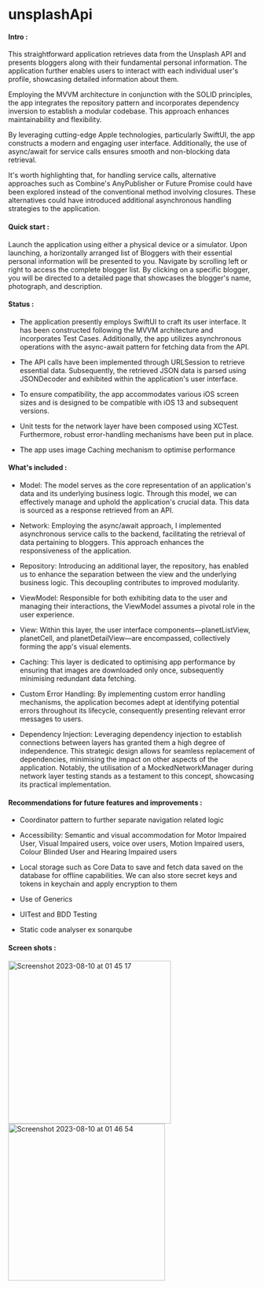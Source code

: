 # unsplashApi

#### Intro :

This straightforward application retrieves data from the Unsplash API and presents bloggers along with their fundamental personal information. The application further enables users to interact with each individual user's profile, showcasing detailed information about them.

Employing the MVVM architecture in conjunction with the SOLID principles, the app integrates the repository pattern and incorporates dependency inversion to establish a modular codebase. This approach enhances maintainability and flexibility.

By leveraging cutting-edge Apple technologies, particularly SwiftUI, the app constructs a modern and engaging user interface. Additionally, the use of async/await for service calls ensures smooth and non-blocking data retrieval.

It's worth highlighting that, for handling service calls, alternative approaches such as Combine's AnyPublisher or Future Promise could have been explored instead of the conventional method involving closures. These alternatives could have introduced additional asynchronous handling strategies to the application.

#### Quick start :

Launch the application using either a physical device or a simulator. Upon launching, a horizontally arranged list of Bloggers with their essential personal information will be presented to you. Navigate by scrolling left or right to access the complete blogger list. By clicking on a specific blogger, you will be directed to a detailed page that showcases the blogger's name, photograph, and description.

#### Status :

- The application presently employs SwiftUI to craft its user interface. It has been constructed following the MVVM architecture and incorporates Test Cases. Additionally, the app utilizes asynchronous operations with the async-await pattern for fetching data from the API.

- The API calls have been implemented through URLSession to retrieve essential data. Subsequently, the retrieved JSON data is parsed using JSONDecoder and exhibited within the application's user interface.

- To ensure compatibility, the app accommodates various iOS screen sizes and is designed to be compatible with iOS 13 and subsequent versions.

- Unit tests for the network layer have been composed using XCTest. Furthermore, robust error-handling mechanisms have been put in place.

- The app uses image Caching mechanism to optimise performance


#### What's included :

- Model: The model serves as the core representation of an application's data and its underlying business logic. Through this model, we can effectively manage and uphold the application's crucial data. This data is sourced as a response retrieved from an API.

- Network: Employing the async/await approach, I implemented asynchronous service calls to the backend, facilitating the retrieval of data pertaining to bloggers. This approach enhances the responsiveness of the application.

- Repository: Introducing an additional layer, the repository, has enabled us to enhance the separation between the view and the underlying business logic. This decoupling contributes to improved modularity.

- ViewModel: Responsible for both exhibiting data to the user and managing their interactions, the ViewModel assumes a pivotal role in the user experience.

- View: Within this layer, the user interface components—planetListView, planetCell, and planetDetailView—are encompassed, collectively forming the app's visual elements.

- Caching: This layer is dedicated to optimising app performance by ensuring that images are downloaded only once, subsequently minimising redundant data fetching.

- Custom Error Handling: By implementing custom error handling mechanisms, the application becomes adept at identifying potential errors throughout its lifecycle, consequently presenting relevant error messages to users.

- Dependency Injection: Leveraging dependency injection to establish connections between layers has granted them a high degree of independence. This strategic design allows for seamless replacement of dependencies, minimising the impact on other aspects of the application. Notably, the utilisation of a MockedNetworkManager during network layer testing stands as a testament to this concept, showcasing its practical implementation.

#### Recommendations for future features and improvements :

- Coordinator pattern to further separate navigation related logic

- Accessibility: Semantic and visual accommodation for Motor Impaired User, Visual Impaired users, voice over users, Motion Impaired users,  Colour Blinded User and Hearing Impaired users

- Local storage such as  Core Data to save and fetch data saved on the database for offline capabilities.  We can also store secret keys and tokens in keychain and apply encryption to them

- Use of Generics

- UITest and BDD Testing

- Static code analyser ex sonarqube

#### Screen shots :

<img width="331" alt="Screenshot 2023-08-10 at 01 45 17" src="https://github.com/yvesduke/unsplashApi/assets/8191486/1e02bc69-4edd-412c-b5ae-dec38e5147e3">

<img width="319" alt="Screenshot 2023-08-10 at 01 46 54" src="https://github.com/yvesduke/unsplashApi/assets/8191486/c35e9016-3ed6-466b-bde6-057937def639">
